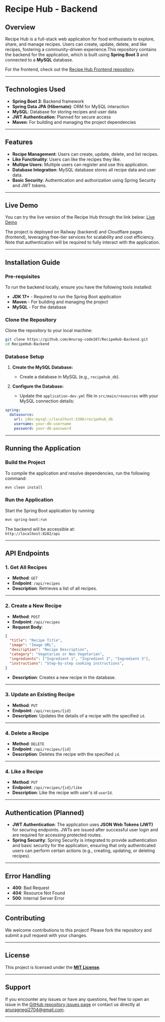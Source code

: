 # **Recipe Hub - Backend**

## **Overview**

Recipe Hub is a full-stack web application for food enthusiasts to explore, share, and manage recipes. Users can create, update, delete, and like recipes, fostering a community-driven experience.This repository contains the backend for the application, which is built using **Spring Boot 3** and connected to a **MySQL** database.

For the frontend, check out the [Recipe Hub Frontend repository](https://github.com/Anurag-code107/RecipeHub-Frontend).

---

## **Technologies Used**

- **Spring Boot 3**: Backend framework
- **Spring Data JPA (Hibernate)**: ORM for MySQL interaction
- **MySQL**: Database for storing recipes and user data
- **JWT Authentication**: Planned for secure access
- **Maven**: For building and managing the project dependencies

---

## **Features**

- **Recipe Management**: Users can create, update, delete, and list recipes.
- **Like Functinality**: Users can like the recipes they like.
- **Multipe Users**: Multiple users can register and use this application.
- **Database Integration**: MySQL database stores all recipe data and user data.
- **Basic Security**: Authentication and authorization using Spring Security and JWT tokens.

---

## **Live Demo**

You can try the live version of the Recipe Hub through the link below:
[Live Demo](https://recipehub-cwd.pages.dev/)

The project is deployed on Railway (backend) and Cloudflare pages (frontend), leveraging free-tier services for scalability and cost efficiency.
Note that authentication will be required to fully interact with the application.

---

## **Installation Guide**

### **Pre-requisites**

To run the backend locally, ensure you have the following tools installed:

- **JDK 17+** - Required to run the Spring Boot application
- **Maven** - For building and managing the project
- **MySQL** - For the database

### **Clone the Repository**

Clone the repository to your local machine:

```bash
git clone https://github.com/Anurag-code107/RecipeHub-Backend.git
cd RecipeHub-Backend
```

### **Database Setup**

1. **Create the MySQL Database:**
   - Create a database in MySQL (e.g., `recipehub_db`).

2. **Configure the Database:**
   - Update the `application-dev.yml` file in `src/main/resources` with your MySQL connection details:

```yaml
spring:
  datasource:
    url: jdbc:mysql://localhost:3306/recipehub_db
    username: your-db-username
    password: your-db-password
```

---

## **Running the Application**

### **Build the Project**

To compile the application and resolve dependencies, run the following command:

```bash
mvn clean install
```

### **Run the Application**

Start the Spring Boot application by running:

```bash
mvn spring-boot:run
```

The backend will be accessible at:  
`http://localhost:8282/api`

---

## **API Endpoints**

### **1. Get All Recipes**
- **Method**: `GET`  
- **Endpoint**: `/api/recipes`  
- **Description**: Retrieves a list of all recipes.

---

### **2. Create a New Recipe**
- **Method**: `POST`  
- **Endpoint**: `/api/recipes`  
- **Request Body**:

```json
{
  "title": "Recipe Title",
  "image": "Image URL",
  "description": "Recipe Description",
  "category": "Vegetarian or Non Vegetarian",
  "ingredients": ["Ingredient 1", "Ingredient 2", "Ingredient 3"],
  "instructions": "Step-by-step cooking instructions",
}
```

- **Description**: Creates a new recipe in the database.

---

### **3. Update an Existing Recipe**
- **Method**: `PUT`  
- **Endpoint**: `/api/recipes/{id}`  
- **Description**: Updates the details of a recipe with the specified `id`.

---

### **4. Delete a Recipe**
- **Method**: `DELETE`  
- **Endpoint**: `/api/recipes/{id}`  
- **Description**: Deletes the recipe with the specified `id`.

---

### **4. Like a Recipe**
- **Method**: `PUT`  
- **Endpoint**: `/api/recipes/{id}/like`  
- **Description**: Like the recipe with user's id `userId`.

---

## **Authentication (Planned)**

- **JWT Authentication**: The application uses **JSON Web Tokens (JWT)** for securing endpoints. JWTs are issued after successful user login and are required for accessing protected routes. 
- **Spring Security**: Spring Security is integrated to provide authentication and basic security for the application, ensuring that only authenticated users can perform certain actions (e.g., creating, updating, or deleting recipes).

--- 

## **Error Handling**

- **400**: Bad Request  
- **404**: Resource Not Found  
- **500**: Internal Server Error  

---

## **Contributing**

We welcome contributions to this project! Please fork the repository and submit a pull request with your changes.

---

## **License**

This project is licensed under the [**MIT License**](LICENSE).

---

## **Support**

If you encounter any issues or have any questions, feel free to open an issue in the [GitHub repository issues page](https://github.com/Anurag-code107/RecipeHub-Backend/issues) or contact us directly at [anuragnegi2704@gmail.com](mailto:anuragnegi2704@gmail.com).

---

